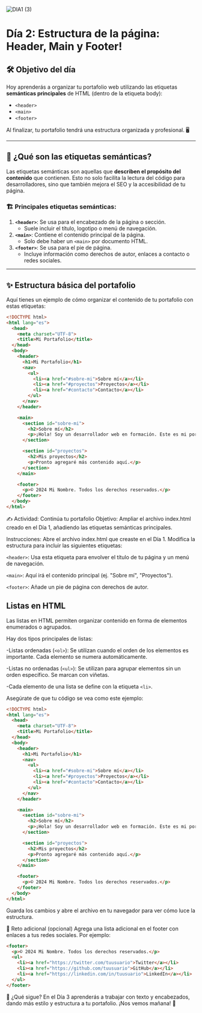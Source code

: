 
![DIA1 (3)](https://github.com/user-attachments/assets/8f792db2-7b33-4709-959f-b51e85310843)

# Día 2: Estructura de la página: Header, Main y Footer!



## 🛠️ Objetivo del día

Hoy aprenderás a organizar tu portafolio web utilizando las etiquetas **semánticas principales** de HTML (dentro de la etiqueta body):
- `<header>`  
- `<main>`  
- `<footer>`  

Al finalizar, tu portafolio tendrá una estructura organizada y profesional. 🖥️

---

## 📜 ¿Qué son las etiquetas semánticas?

Las etiquetas semánticas son aquellas que **describen el propósito del contenido** que contienen. Esto no solo facilita la lectura del código para desarrolladores, sino que también mejora el SEO y la accesibilidad de tu página.

### 🏗️ Principales etiquetas semánticas:
1. **`<header>`**: Se usa para el encabezado de la página o sección.  
   - Suele incluir el título, logotipo o menú de navegación.
2. **`<main>`**: Contiene el contenido principal de la página.  
   - Solo debe haber un `<main>` por documento HTML.
3. **`<footer>`**: Se usa para el pie de página.  
   - Incluye información como derechos de autor, enlaces a contacto o redes sociales.

---

## ✨ Estructura básica del portafolio

Aquí tienes un ejemplo de cómo organizar el contenido de tu portafolio con estas etiquetas:

```html
<!DOCTYPE html>
<html lang="es">
  <head>
    <meta charset="UTF-8">
    <title>Mi Portafolio</title>
  </head>
  <body>
    <header>
      <h1>Mi Portafolio</h1>
      <nav>
        <ul>
          <li><a href="#sobre-mi">Sobre mí</a></li>
          <li><a href="#proyectos">Proyectos</a></li>
          <li><a href="#contacto">Contacto</a></li>
        </ul>
      </nav>
    </header>

    <main>
      <section id="sobre-mi">
        <h2>Sobre mí</h2>
        <p>¡Hola! Soy un desarrollador web en formación. Este es mi portafolio.</p>
      </section>

      <section id="proyectos">
        <h2>Mis proyectos</h2>
        <p>Pronto agregaré más contenido aquí.</p>
      </section>
    </main>

    <footer>
      <p>© 2024 Mi Nombre. Todos los derechos reservados.</p>
    </footer>
  </body>
</html>
```
✍️ Actividad: Continúa tu portafolio
Objetivo:
Ampliar el archivo index.html creado en el Día 1, añadiendo las etiquetas semánticas principales.

Instrucciones:
Abre el archivo index.html que creaste en el Día 1.
Modifica la estructura para incluir las siguientes etiquetas:

`<header>`: Usa esta etiqueta para envolver el título de tu página y un menú de navegación.

`<main>`: Aquí irá el contenido principal (ej. "Sobre mí", "Proyectos").

`<footer>`: Añade un pie de página con derechos de autor.

## Listas en HTML
Las listas en HTML permiten organizar contenido en forma de elementos enumerados o agrupados. 

Hay dos tipos principales de listas:

-Listas ordenadas (`<ol>`): Se utilizan cuando el orden de los elementos es importante. Cada elemento se numera automáticamente.

-Listas no ordenadas (`<ul>`): Se utilizan para agrupar elementos sin un orden específico. Se marcan con viñetas.

-Cada elemento de una lista se define con la etiqueta `<li>`.


Asegúrate de que tu código se vea como este ejemplo:

```html
<!DOCTYPE html>
<html lang="es">
  <head>
    <meta charset="UTF-8">
    <title>Mi Portafolio</title>
  </head>
  <body>
    <header>
      <h1>Mi Portafolio</h1>
      <nav>
        <ul>
          <li><a href="#sobre-mi">Sobre mí</a></li>
          <li><a href="#proyectos">Proyectos</a></li>
          <li><a href="#contacto">Contacto</a></li>
        </ul>
      </nav>
    </header>

    <main>
      <section id="sobre-mi">
        <h2>Sobre mí</h2>
        <p>¡Hola! Soy un desarrollador web en formación. Este es mi portafolio.</p>
      </section>

      <section id="proyectos">
        <h2>Mis proyectos</h2>
        <p>Pronto agregaré más contenido aquí.</p>
      </section>
    </main>

    <footer>
      <p>© 2024 Mi Nombre. Todos los derechos reservados.</p>
    </footer>
  </body>
</html>

```
Guarda los cambios y abre el archivo en tu navegador para ver cómo luce la estructura.

🌟 Reto adicional (opcional)
Agrega una lista adicional en el footer con enlaces a tus redes sociales. Por ejemplo:
```html
<footer>
  <p>© 2024 Mi Nombre. Todos los derechos reservados.</p>
  <ul>
    <li><a href="https://twitter.com/tuusuario">Twitter</a></li>
    <li><a href="https://github.com/tuusuario">GitHub</a></li>
    <li><a href="https://linkedin.com/in/tuusuario">LinkedIn</a></li>
  </ul>
</footer>

```
🌱 ¿Qué sigue?
En el Día 3 aprenderás a trabajar con texto y encabezados, dando más estilo y estructura a tu portafolio. ¡Nos vemos mañana! 🚀
